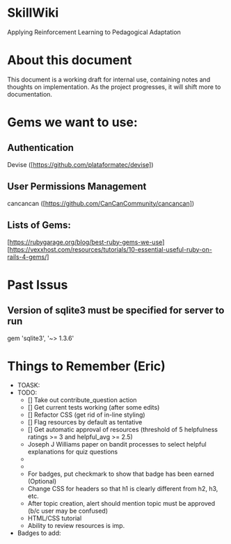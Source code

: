 # SkillWiki
Applying Reinforcement Learning to Pedagogical Adaptation

# About this document
This document is a working draft for internal use, containing notes and thoughts on implementation. As the project progresses, it will shift more to documentation.

# Gems we want to use:
## Authentication
Devise ([https://github.com/plataformatec/devise])
## User Permissions Management
cancancan ([https://github.com/CanCanCommunity/cancancan])
## Lists of Gems:
[https://rubygarage.org/blog/best-ruby-gems-we-use]
[https://vexxhost.com/resources/tutorials/10-essential-useful-ruby-on-rails-4-gems/]

# Past Issus 
## Version of sqlite3 must be specified for server to run 
gem 'sqlite3', '~> 1.3.6' 

# Things to Remember (Eric)
* TOASK:
* TODO:
    * [] Take out contribute_question action
    * [] Get current tests working (after some edits)
    * [] Refactor CSS (get rid of in-line styling) 
    * [] Flag resources by default as tentative 
    * [] Get automatic approval of resources (threshold of 5 helpfulness ratings >= 3 and helpful_avg >= 2.5)
    * Joseph J Williams paper on bandit processes to select helpful explanations for quiz questions
    * 
    * 
    * For badges, put checkmark to show that badge has been earned (Optional)
    * Change CSS for headers so that h1 is clearly different from h2, h3, etc.
    * After topic creation, alert should mention topic must be approved (b/c user may be confused)
    * HTML/CSS tutorial
    * Ability to review resources is imp.
* Badges to add:



